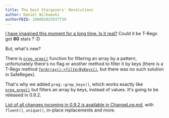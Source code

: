 ```yaml
---
title: The best Stargazers' Revolutions
author: Daniel Wilkowski
authorFBID: 100001025937739
---
```


[I have imagined this moment for a long time. Is it real?](/t-rix) Could it be T-Regx got **60** stars ? :D

But, what's new?

There is [`preg_grep()`] function for filtering an array by a pattern, unfortunately there's no flag or another 
method to filter it by keys (there is a T-Regx method [`forArray()->filterByKeys()`](/docs/filter#filter-by-keys), 
but there was no such solution in SafeRegex).

That's why we added `preg::grep_keys()`, which works exactly like [`preg_grep()`] but filters an array by keys, 
instead of values. It's going to be released in 0.9.2. 

[List of all changes incoming in 0.9.2 is available in ChangeLog.md][2], with `fluent()`, `unique()`, in-place 
replacements and more.

[`preg_grep()`]: https://www.php.net/manual/en/function.preg-grep.php
[2]: https://github.com/T-Regx/T-Regx/blob/develop/ChangeLog.md#incoming-in-092
